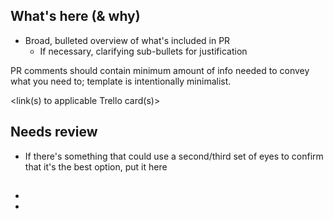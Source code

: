 ## What's here (& why)

- Broad, bulleted overview of what's included in PR
	- If necessary, clarifying sub-bullets for justification

PR comments should contain minimum amount of info needed to convey what you need to; template is intentionally minimalist.

<link(s) to applicable Trello card(s)>

## Needs review

- If there's something that could use a second/third set of eyes to confirm that it's the best option, put it here


## <Process>

- <request review for other iOS team members>
- <team member that opens PR should be one to merge into main>
